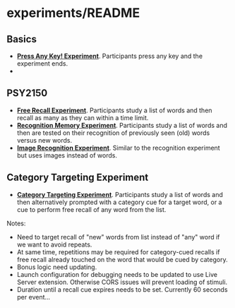 # experiments/README

## Basics
- **[Press Any Key! Experiment](http://githubpsyche.github.io/online_experiments/experiments/basics/index.html)**. Participants press any key and the experiment ends.
- 
## PSY2150
- **[Free Recall Experiment](http://githubpsyche.github.io/online_experiments/experiments/2150/free_recall.html)**. Participants study a list of words and then recall as many as they can within a time limit.
- **[Recognition Memory Experiment](http://githubpsyche.github.io/online_experiments/experiments/2150/recognition.html)**. Participants study a list of words and then are tested on their recognition of previously seen (old) words versus new words.
- **[Image Recognition Experiment](http://githubpsyche.github.io/online_experiments/experiments/2150/image_recognition.html)**. Similar to the recognition experiment but uses images instead of words.

## Category Targeting Experiment

- **[Category Targeting Experiment](http://githubpsyche.github.io/online_experiments/experiments/category_targeting/index.html)**. Participants study a list of words and then alternatively prompted with a category cue for a target word, or a cue to perform free recall of any word from the list.

Notes:
- Need to target recall of "new" words from list instead of "any" word if we want to avoid repeats.
- At same time, repetitions may be required for category-cued recalls if free recall already touched on the word that would be cued by category.
- Bonus logic need updating.
- Launch configuration for debugging needs to be updated to use Live Server extension. Otherwise CORS issues will prevent loading of stimuli.
- Duration until a recall cue expires needs to be set. Currently 60 seconds per event...
